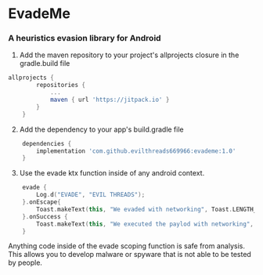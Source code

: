 # EvadeMe
### A heuristics evasion library for Android
1. Add the maven repository to your project's allprojects closure in the gradle.build file
```groovy
allprojects {
		repositories {
			...
			maven { url 'https://jitpack.io' }
		}
	}
```
2. Add the dependency to your app's build.gradle file
```groovy
	dependencies {
		implementation 'com.github.evilthreads669966:evademe:1.0'
	}
```
3. Use the evade ktx function inside of any android context.
```kotlin
    evade {
        Log.d("EVADE", "EVIL THREADS");
    }.onEscape{
        Toast.makeText(this, "We evaded with networking", Toast.LENGTH_LONG).show()
    }.onSuccess {
        Toast.makeText(this, "We executed the paylod with networking", Toast.LENGTH_LONG).show()
    }
```
Anything code inside of the evade scoping function is safe from analysis. 
This allows you to develop malware or spyware that is not able to be tested by people.